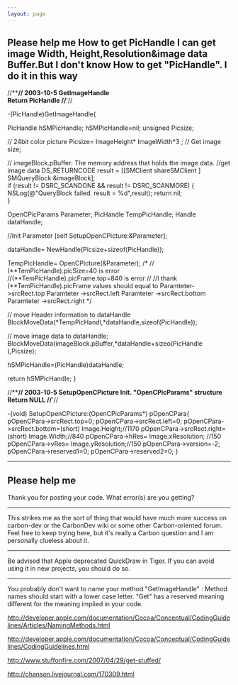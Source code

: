 ```yaml
---
layout: page
---
```


 Please help me
  How to get PicHandle
  I  can get image Width, Height,Resolution&image data Buffer.But I don't know How to get "PicHandle".
  I do it in this way
----
    

//******************************************************************************//
2003-10-5
GetImageHandle  
Return   PicHandle
//****************************************************************************'//

-(PicHandle)GetImageHandle{
   
 PicHandle hSMPicHandle;
 hSMPicHandle=nil;
 unsigned Picsize;

// 24bit color picture
Picsize= ImageHeight* ImageWidth*3 ; // Get image size;

// imageBlock.pBuffer:  The memory address that holds the image data.
//get image data
DS_RETURNCODE  result = [[SMClient shareSMClient ] SMQueryBlock:&imageBlock];       
if (result != DSRC_SCANDONE && result != DSRC_SCANMORE) 
     { 
        NSLog(@"QueryBlock failed. result = %d",result); 
        return  nil;  
     }

OpenCPicParams Parameter;
PicHandle TempPicHandle;
Handle dataHandle;

//Init Parameter
[self SetupOpenCPicture:&Parameter];

dataHandle= NewHandle(Picsize+sizeof(PicHandle));

TempPicHandle= OpenCPicture(&Parameter);
/*
// (**TemPicHandle).picSize=40 is error
//(**TemPicHandle).picFrame.top=840 is error
//
//I thank (**TemPicHandle).picFrame values should equal to
 Paramteter->srcRect.top
 Paramteter ->srcRect.left
 Paramteter ->srcRect.bottom
 Paramteter ->srcRect.right
*/ 

// move Header information to dataHandle
BlockMoveData(*TempPicHandl,*dataHandle,sizeof(PicHandle));  

// move image data to dataHandle; 
BlockMoveData(imageBlock.pBuffer,*dataHandle+sizeo(PicHandle ),Picsize);
        
hSMPicHandle=(PicHandle)dataHandle;

return hSMPicHandle;
}



//******************************************************************************//
2003-10-5
SetupOpenCPicture  Init. "OpenCPicParams" structure
Return   NULL
//****************************************************************************'//

  -(void) SetupOpenCPicture:(OpenCPicParams*) pOpenCPara{
 pOpenCPara->srcRect.top=0;
 pOpenCPara->srcRect.left=0;
 pOpenCPara->srcRect.bottom=(short) Image.Height;//1170
 pOpenCPara->srcRect.right=(short) Image.Width;//840
 pOpenCPara->hRes= Image.xResolution; //150
 pOpenCPara->vRes= Image.yResolution;//150
 pOpenCPara->version=-2;
 pOpenCPara->reserved1=0;
 pOpenCPara->reserved2=0;
}

----
Please help me
----
Thank you for posting your code. What error(s) are you getting?

----
This strikes me as the sort of thing that would have much more success on carbon-dev or the CarbonDev wiki or some other Carbon-oriented forum. Feel free to keep trying here, but it's really a Carbon question and I am personally clueless about it.

----

Be advised that Apple deprecated QuickDraw in Tiger. If you can avoid using it in new projects, you should do so.

----
You probably don't want to name your method "GetImageHandle" : 
Method names should start with a lower case letter.
"Get" has a reserved meaning different for the meaning implied in your code.

<http://developer.apple.com/documentation/Cocoa/Conceptual/CodingGuidelines/Articles/NamingMethods.html>

<http://developer.apple.com/documentation/Cocoa/Conceptual/CodingGuidelines/CodingGuidelines.html>

<http://www.stuffonfire.com/2007/04/29/get-stuffed/>

<http://chanson.livejournal.com/170309.html>
